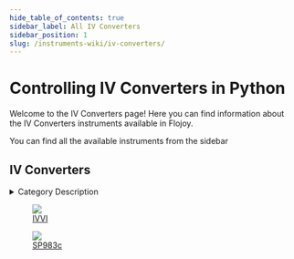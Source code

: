 ```yaml
--- 
hide_table_of_contents: true
sidebar_label: All IV Converters
sidebar_position: 1
slug: /instruments-wiki/iv-converters/
---
```


# Controlling IV Converters in Python

Welcome to the IV Converters page! Here you can find information about the IV Converters instruments available in Flojoy.

You can find all the available instruments from the sidebar


## IV Converters 

 <details> 
 <summary>Category Description</summary> 
 An I/V-convertor is intended to convert the current from a DAC (Digital Analog Convertor) into an analog voltage and to filter this signal to keep out the alias frequencies 
 </details> 

 <div className="flex flex-wrap" style={{ marginLeft: "-40px" }}>
<a href="/instruments-wiki/iv-converter/qutech/ivvi">
<figure style={{ width: "185px", height: "200px", objectFit: "scale-down", marginRight: "15px" }}>
<img src="https://res.cloudinary.com/dhopxs1y3/image/upload/v1692309983/Instruments/IV%20Converters/IVVI/file.png" style={{ width: "185px", height: "200px", objectFit: "scale-down", marginRight: "15px" }} />
<figcaption>IVVI</figcaption>
</figure>
</a>
<a href="/instruments-wiki/iv-converter/basel/sp983c">
<figure style={{ width: "185px", height: "200px", objectFit: "scale-down", marginRight: "15px" }}>
<img src="https://res.cloudinary.com/dhopxs1y3/image/upload/v1692310295/Instruments/IV%20Converters/SP983c/file.png" style={{ width: "185px", height: "200px", objectFit: "scale-down", marginRight: "15px" }} />
<figcaption>SP983c</figcaption>
</figure>
</a>
</div>